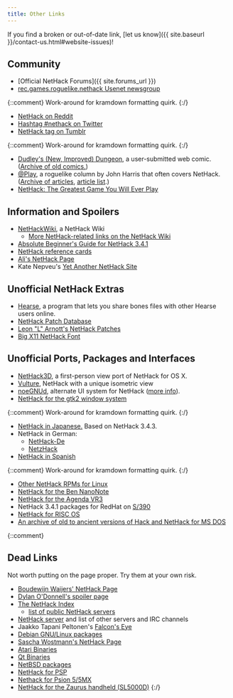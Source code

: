 ```yaml
---
title: Other Links
---
```

If you find a broken or out-of-date link, [let us know]({{ site.baseurl }}/contact-us.html#website-issues)!

## Community

* [Official NetHack Forums]({{ site.forums_url }})
* [rec.games.roguelike.nethack Usenet newsgroup](http://bilious.alt.org/rgrn/)

{::comment}
Work-around for kramdown formatting quirk.
{:/}

* [NetHack on Reddit](https://www.reddit.com/r/nethack/)
* [Hashtag #nethack on Twitter](https://twitter.com/search?f=realtime&q=nethack&src=savs)
* [NetHack tag on Tumblr](https://www.tumblr.com/tagged/nethack)

{::comment}
Work-around for kramdown formatting quirk.
{:/}

* [Dudley's (New, Improved) Dungeon](http://alt.org/nethack/dudley/), a user-submitted web comic.  ([Archive of old comics.](http://www.nicolaas.net/dudley/))
* [@Play](http://rodneylives.blogspot.com/), a roguelike column by John Harris that often covers NetHack.  ([Archive of articles](http://www.gamesetwatch.com/column_at_play/), [article list](http://nethackwiki.com/wiki/@Play).)
* [NetHack: The Greatest Game You Will Ever Play](http://www.thegreatestgameyouwilleverplay.com/)

## Information and Spoilers

* [NetHackWiki](http://nethackwiki.com), a NetHack Wiki
  * [More NetHack-related links on the NetHack Wiki](http://nethackwiki.com/wiki/Websites)
* [Absolute Beginner's Guide for NetHack 3.4.1](http://www.melankolia.net/nethack/nethack.guide.html)
* [NetHack reference cards](http://nethackwiki.com/wiki/Reference_card)
* [Ali's NetHack Page](http://www.juiblex.co.uk/nethack.html)
* Kate Nepveu's [Yet Another NetHack Site](http://www.steelypips.org/nethack/)

## Unofficial NetHack Extras

* [Hearse](http://hearse.krollmark.com/), a program that lets you share bones files with other Hearse users online.
* [NetHack Patch Database](http://bilious.alt.org/)
* [Leon "L" Arnott's NetHack Patches](http://l.j-factor.com/nethack/)
* [Big X11 NetHack Font](http://hea-www.harvard.edu/~fine/Fun/nethack.html)

## Unofficial Ports, Packages and Interfaces

* [NetHack3D](http://www.sbrain.org/nethack3d/), a first-person view port of NetHack for OS X.
* [Vulture](http://www.darkarts.co.za/vulture-for-nethack), NetHack with a unique isometric view
* [noeGNUd](https://bitbucket.org/clivecrous/noegnud), alternate UI system for NetHack ([more info](http://nethackwiki.com/wiki/Noegnud)).
* [NetHack for the gtk2 window system](http://gtk2hack.sourceforge.net)

{::comment}
Work-around for kramdown formatting quirk.
{:/}

* [NetHack in Japanese.](http://jnethack.sourceforge.jp)  Based on NetHack 3.4.3.
* NetHack in German:
  * [NetHack-De](http://nethack-de.sourceforge.net/)
  * [NetzHack](http://www.netzhack.de/)
* [NetHack in Spanish](http://spanish-nethack.sourceforge.net)

{::comment}
Work-around for kramdown formatting quirk.
{:/}

* [Other NetHack RPMs for Linux](http://rpmfind.net/linux/rpm2html/search.php?query=nethack)
* [NetHack for the Ben NanoNote](http://www.jemarch.net/downloads/nanonote/)
* [NetHack for the Agenda VR3](http://www.delorie.com/agenda/nethack)
* NetHack 3.4.1 packages for RedHat on [S/390](ftp://ftp.linux.org.uk/pub/linux/alan/Packages/S390-games/)
* [NetHack for RISC OS](http://www.phlamethrower.co.uk/riscos/nethack.php)
* [An archive of old to ancient versions of Hack and NetHack for MS DOS](ftp://ftp.sunet.se/pub/games/nethack/Msdos/NH_older/)

{::comment}
## Dead Links

Not worth putting on the page proper.  Try them at your own risk.

* [Boudewijn Waijers' NetHack Page](ftp://roguelikes.sauceforge.net/pub/nethack)
* [Dylan O'Donnell's spoiler page](http://www.spod-central.org/~psmith/nh/)
* [The NetHack Index](http://erebus.nicolaas.net)
  * [list of public NetHack servers](http://www.nicolaas.net/erebus/index.php?scat=04servers)
* [NetHack server](http://www.pp.fishpool.fi/~nethack/) and list of other servers and IRC channels
* Jaakko Tapani Peltonen's [Falcon's Eye](http://www.hut.fi/~jtpelto2/nethack.html)
* [Debian GNU/Linux packages](http://nausicaa.interq.or.jp/nethack)
* [Sascha Wostmann's NetHack Page](http://www.nethack.de/)
* [Atari Binaries](http://www.cs.tu-berlin.de/~gaston/nethack)
* [Qt Binaries](http://trolls.troll.no/warwick/nethack)
* [NetBSD packages](ftp://ftp.netbsd.org/pub/NetBSD/packages/pkgsrc/games/README.html)
* [NetHack for PSP](http://www.feelthepawa.com/PSP/Nethack/)
* [Nethack for Psion 5/5MX](http://www.suttoncourtenay.org.uk/duncan/Nethack.htm)
* [NetHack for the Zaurus handheld (SL5000D)](http://trolls.troll.no/warwick/nethack/ipk/)
{:/}
